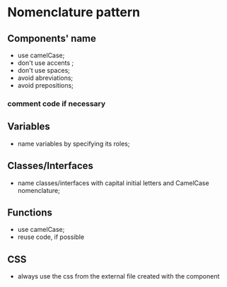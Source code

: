 # Nomenclature pattern

## Components' name
- use camelCase;
- don't use accents ;
- don't use spaces;
- avoid abreviations;
- avoid prepositions;


### comment code if necessary

## Variables
- name variables by specifying its roles;

## Classes/Interfaces
- name classes/interfaces with capital initial letters and CamelCase nomenclature;

## Functions
- use camelCase;
- reuse code, if possible
## CSS
- always use the css from the external file created with the component







